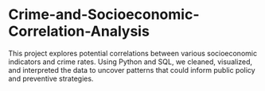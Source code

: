 # Crime-and-Socioeconomic-Correlation-Analysis
This project explores potential correlations between various socioeconomic indicators and crime rates. Using Python and SQL, we cleaned, visualized, and interpreted the data to uncover patterns that could inform public policy and preventive strategies.
